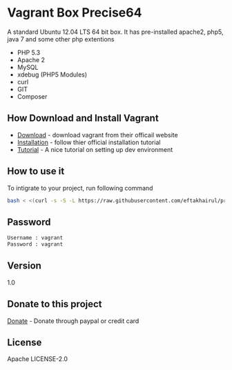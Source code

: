 Vagrant Box Precise64
=========

A standard Ubuntu 12.04 LTS 64 bit box. It has pre-installed apache2, php5, java 7 and some other php extentions 

  - PHP 5.3
  - Apache 2
  - MySQL
  - xdebug (PHP5 Modules) 
  - curl
  - GIT
  - Composer
  

How Download and Install Vagrant
-----------
* [Download] - download vagrant from their officail website
* [Installation] - follow thier official  installation tutorial
* [Tutorial] - A nice tutorial on setting up dev environment

How to use it
--------------
To intigrate to your project, run following command

```sh
bash < <(curl -s -S -L https://raw.githubusercontent.com/eftakhairul/precise64/master/installer)
```

Password
--------------

```sh
Username : vagrant
Password : vagrant
```

Version
----
1.0

Donate to this project
----
[Donate] - Donate through paypal or credit card

License
----
Apache LICENSE-2.0




[Download]:http://www.vagrantup.com/downloads.html
[Installation]:http://docs.vagrantup.com/v2/installation/index.html
[Tutorial]:http://eftakhairul.com/setting-up-development-enviroment-with-vagrant/

[Donate]:https://www.paypal.com/cgi-bin/webscr?cmd=_donations&business=eftakhairul%40gmail%2ecom&lc=CA&item_name=Eftakhairul%20world&item_number=web_product&currency_code=CAD&bn=PP%2dDonationsBF%3abtn_donateCC_LG%2egif%3aNonHosted
